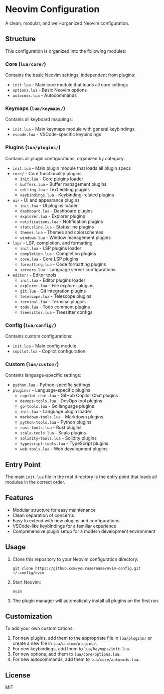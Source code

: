 # Neovim Configuration

A clean, modular, and well-organized Neovim configuration.

## Structure

This configuration is organized into the following modules:

### Core (`lua/core/`)

Contains the basic Neovim settings, independent from plugins:

- `init.lua` - Main core module that loads all core settings
- `options.lua` - Basic Neovim options
- `autocmds.lua` - Autocommands

### Keymaps (`lua/keymaps/`)

Contains all keyboard mappings:

- `init.lua` - Main keymaps module with general keybindings
- `vscode.lua` - VSCode-specific keybindings

### Plugins (`lua/plugins/`)

Contains all plugin configurations, organized by category:

- `init.lua` - Main plugin module that loads all plugin specs
- `core/` - Core functionality plugins
  - `init.lua` - Core plugins loader
  - `buffers.lua` - Buffer management plugins
  - `editing.lua` - Text editing plugins
  - `keybindings.lua` - Keybinding-related plugins
- `ui/` - UI and appearance plugins
  - `init.lua` - UI plugins loader
  - `dashboard.lua` - Dashboard plugins
  - `explorer.lua` - Explorer plugins
  - `notifications.lua` - Notification plugins
  - `statusline.lua` - Status line plugins
  - `themes.lua` - Themes and colorschemes
  - `windows.lua` - Window management plugins
- `lsp/` - LSP, completion, and formatting
  - `init.lua` - LSP plugins loader
  - `completion.lua` - Completion plugins
  - `core.lua` - Core LSP plugins
  - `formatting.lua` - Code formatting plugins
  - `servers.lua` - Language server configurations
- `editor/` - Editor tools
  - `init.lua` - Editor plugins loader
  - `explorer.lua` - File explorer plugins
  - `git.lua` - Git integration plugins
  - `telescope.lua` - Telescope plugins
  - `terminal.lua` - Terminal plugins
  - `todo.lua` - Todo comment plugins
  - `treesitter.lua` - Treesitter configs

### Config (`lua/config/`)

Contains custom configurations:

- `init.lua` - Main config module
- `copilot.lua` - Copilot configuration

### Custom (`lua/custom/`)

Contains language-specific settings:

- `python.lua` - Python-specific settings
- `plugins/` - Language-specific plugins
  - `copilot-chat.lua` - GitHub Copilot Chat plugins
  - `devops-tools.lua` - DevOps tool plugins
  - `go-tools.lua` - Go language plugins
  - `init.lua` - Language plugin loader
  - `markdown-tools.lua` - Markdown plugins
  - `python-tools.lua` - Python plugins
  - `rust-tools.lua` - Rust plugins
  - `scala-tools.lua` - Scala plugins
  - `solidity-tools.lua` - Solidity plugins
  - `typescript-tools.lua` - TypeScript plugins
  - `web-tools.lua` - Web development plugins

## Entry Point

The main `init.lua` file in the root directory is the entry point that loads all modules in the correct order.

## Features

- Modular structure for easy maintenance
- Clean separation of concerns
- Easy to extend with new plugins and configurations
- VSCode-like keybindings for a familiar experience
- Comprehensive plugin setup for a modern development environment

## Usage

1. Clone this repository to your Neovim configuration directory:

   ```
   git clone https://github.com/yourusername/nvim-config.git ~/.config/nvim
   ```

2. Start Neovim:

   ```
   nvim
   ```

3. The plugin manager will automatically install all plugins on the first run.

## Customization

To add your own customizations:

1. For new plugins, add them to the appropriate file in `lua/plugins/` or create a new file in `lua/custom/plugins/`.
2. For new keybindings, add them to `lua/keymaps/init.lua`.
3. For new options, add them to `lua/core/options.lua`.
4. For new autocommands, add them to `lua/core/autocmds.lua`.

## License

MIT
